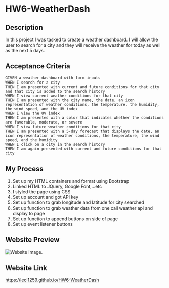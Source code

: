 # HW6-WeatherDash

## Description
In this project I was tasked to create a weather dashboard. I will allow the user to search for a city and they will receive the weather for today as well as the next 5 days.

## Acceptance Criteria

```
GIVEN a weather dashboard with form inputs
WHEN I search for a city
THEN I am presented with current and future conditions for that city and that city is added to the search history
WHEN I view current weather conditions for that city
THEN I am presented with the city name, the date, an icon representation of weather conditions, the temperature, the humidity, the wind speed, and the UV index
WHEN I view the UV index
THEN I am presented with a color that indicates whether the conditions are favorable, moderate, or severe
WHEN I view future weather conditions for that city
THEN I am presented with a 5-day forecast that displays the date, an icon representation of weather conditions, the temperature, the wind speed, and the humidity
WHEN I click on a city in the search history
THEN I am again presented with current and future conditions for that city
```

## My Process
1. Set up my HTML containers and format using Bootstrap
2. Linked HTML to JQuery, Google Font,...etc
3. I styled the page using CSS
4. Set up account and got API key
5. Set up function to grab longitude and latitude for city searched
6. Set up function to grab weather data from one call weather api and display to page
7. Set up function to append buttons on side of page
8. Set up event listener buttons



## Website Preview
![Website Image.](https://github.com/Leci1259/HW6-WeatherDash/blob/main/Assets/IMG/SS.jpg)


## Website Link
https://leci1259.github.io/HW6-WeatherDash
